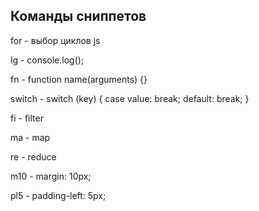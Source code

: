 ## Команды сниппетов

for - выбор циклов js

lg - console.log();

fn - function name(arguments) {}

switch - switch (key) { case value: break; default: break; }

fi - filter

ma - map

re - reduce

m10 - margin: 10px;

pl5 - padding-left: 5px;
